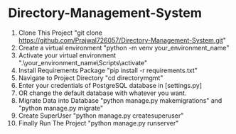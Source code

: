 ﻿# Directory-Management-System

1. Clone This Project "git clone https://github.com/Prajwal726057/Directory-Management-System.git"
2. Create a virtual environment "python -m venv your_environment_name"
3. Activate your virtual environment ".\your_environment_name\Scripts\activate"
4. Install Requirements Package "pip install -r requirements.txt"
5. Navigate to Project Directory "cd directorymgmt"
6. Enter your credentials of PostgreSQL database in [settings.py]
7. OR change the default database with whatever you want.
8. Migrate Data into Database "python manage.py makemigrations" and "python manage.py migrate"
9. Create SuperUser "python manage.py createsuperuser"
10. Finally Run The Project "python manage.py runserver" 
